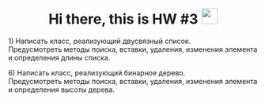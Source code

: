 <h1 align="center">Hi there, this is HW #3</a> 
<img src="https://github.com/blackcater/blackcater/raw/main/images/Hi.gif" height="32"/></h1>
<p>
1) Написать класс, реализующий двусвязный список.<br />
Предусмотреть методы поиска, вставки, удаления, изменения элемента и определения длины списка.
</p>
<p>
6) Написать класс, реализующий бинарное дерево.<br />
Предусмотреть методы поиска, вставки, удаления, изменения элемента и определения высоты дерева.
</p>